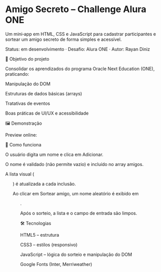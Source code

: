 # Amigo Secreto – Challenge Alura ONE

Um mini‑app em HTML, CSS e JavaScript para cadastrar participantes e sortear um amigo secreto de forma simples e acessível.

Status: em desenvolvimento · Desafio: Alura ONE · Autor: Rayan Diniz

🎯 Objetivo do projeto

Consolidar os aprendizados do programa Oracle Next Education (ONE), praticando:

Manipulação do DOM

Estruturas de dados básicas (arrays)

Tratativas de eventos

Boas práticas de UI/UX e acessibilidade

🖼️ Demonstração

Preview online: 

🧩 Como funciona

O usuário digita um nome e clica em Adicionar.

O nome é validado (não permite vazio) e incluído no array amigos.

A lista visual (<ul id="listaAmigos">) é atualizada a cada inclusão.

Ao clicar em Sortear amigo, um nome aleatório é exibido em <ul id="resultado">.

Após o sorteio, a lista e o campo de entrada são limpos.

🛠️ Tecnologias

HTML5 – estrutura

CSS3 – estilos (responsivo)

JavaScript – lógica do sorteio e manipulação do DOM

Google Fonts (Inter, Merriweather)
